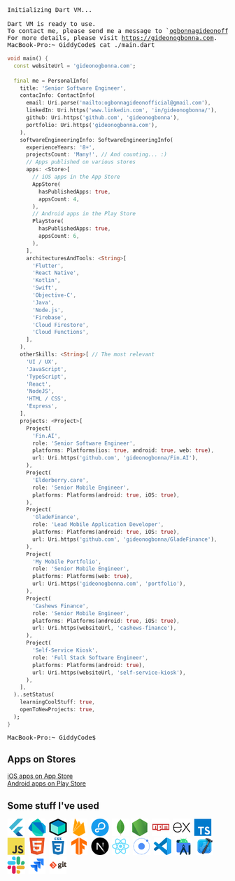 <pre>
Initializing Dart VM...

Dart VM is ready to use.
To contact me, please send me a message to `<a href="mailto:ogbonnagideonofficial@gmail.com">ogbonnagideonofficial@gmail.com</a>`.
For more details, please visit <a href="https://gideonogbonna.com">https://gideonogbonna.com</a>.
MacBook-Pro:~ GiddyCode$ cat ./main.dart
</pre>

```dart
void main() {
  const websiteUrl = 'gideonogbonna.com';
  
  final me = PersonalInfo(
    title: 'Senior Software Engineer',
    contacInfo: ContactInfo(
      email: Uri.parse('mailto:ogbonnagideonofficial@gmail.com'),
      linkedIn: Uri.https('www.linkedin.com', 'in/gideonogbonna/'),
      github: Uri.https('github.com', 'gideonogbonna'),
      portfolio: Uri.https('gideonogbonna.com'),
    ),
    softwareEngineeringInfo: SoftwareEngineeringInfo(
      experienceYears: '8+',
      projectsCount: 'Many!', // And counting... :)
      // Apps published on various stores
      apps: <Store>[
        // iOS apps in the App Store
        AppStore(
          hasPublishedApps: true,
          appsCount: 4,
        ),
        // Android apps in the Play Store
        PlayStore(
          hasPublishedApps: true,
          appsCount: 6,
        ),
      ],
      architecturesAndTools: <String>[
        'Flutter',
        'React Native',
        'Kotlin',
        'Swift',
        'Objective-C',
        'Java',
        'Node.js',
        'Firebase',
        'Cloud Firestore',
        'Cloud Functions',
      ],
    ),
    otherSkills: <String>[ // The most relevant
      'UI / UX',
      'JavaScript',
      'TypeScript',
      'React',
      'NodeJS',
      'HTML / CSS',
      'Express',
    ],
    projects: <Project>[
      Project(
        'Fin.AI',
        role: 'Senior Software Engineer',
        platforms: Platforms(ios: true, android: true, web: true),
        url: Uri.https('github.com', 'gideonogbonna/Fin.AI'),
      ),
      Project(
        'Elderberry.care',
        role: 'Senior Mobile Engineer',
        platforms: Platforms(android: true, iOS: true),
      ),
      Project(
        'GladeFinance',
        role: 'Lead Mobile Application Developer',
        platforms: Platforms(android: true, iOS: true),
        url: Uri.https('github.com', 'gideonogbonna/GladeFinance'),
      ),
      Project(
        'My Mobile Portfolio',
        role: 'Senior Mobile Engineer',
        platforms: Platforms(web: true),
        url: Uri.https('gideonogbonna.com', 'portfolio'),
      ),
      Project(
        'Cashews Finance',
        role: 'Senior Mobile Engineer',
        platforms: Platforms(android: true, iOS: true),
        url: Uri.https(websiteUrl, 'cashews-finance'),
      ),
      Project(
        'Self-Service Kiosk',
        role: 'Full Stack Software Engineer',
        platforms: Platforms(android: true),
        url: Uri.https(websiteUrl, 'self-service-kiosk'),
      ),
    ],
  )..setStatus(
    learningCoolStuff: true,
    openToNewProjects: true,
  );
}

```
<pre>
MacBook-Pro:~ GiddyCode$
</pre>
  
## Apps on Stores

<a href="https://apps.apple.com/us/developer" target="_blank">iOS apps on App Store</a><br>
<a href="https://play.google.com/store/apps" target="_blank">Android apps on Play Store</a>

## Some stuff I've used

<div>
  <img src="https://github.com/devicons/devicon/blob/master/icons/flutter/flutter-original.svg" title="Flutter" alt="Flutter" width="40" height="40"/>&nbsp;
  <img src="https://github.com/devicons/devicon/blob/master/icons/dart/dart-original.svg" title="Dart" alt="Dart" width="40" height="40"/>&nbsp;
  <img src="https://github.com/monster555/monster555/blob/main/bloc-logo.svg" title="BLoC" alt="BLoC" width="40" height="40"/>&nbsp;
  <img src="https://github.com/devicons/devicon/blob/master/icons/firebase/firebase-plain.svg" title="Firebase" alt="Firebase" width="40" height="40"/>&nbsp;
  <img src="https://github.com/monster555/monster555/blob/main/parse-server-logo.svg" title="Parse Server" alt="Parse Server" width="40" height="40"/>&nbsp;
  <img src="https://github.com/devicons/devicon/blob/master/icons/mongodb/mongodb-original.svg" title="MongoDB" **alt="MongoDB" width="40" height="40"/>
  <img src="https://github.com/devicons/devicon/blob/master/icons/nodejs/nodejs-original.svg" title="NodeJS" alt="NodeJS" width="40" height="40"/>&nbsp;
  <img src="https://github.com/devicons/devicon/blob/master/icons/npm/npm-original-wordmark.svg" title="NPM" alt="NPM" width="40" height="40"/>&nbsp;
  <img src="https://github.com/devicons/devicon/blob/master/icons/express/express-original.svg" title="Express" alt="Express" width="40" height="40"/>&nbsp;
  <img src="https://github.com/devicons/devicon/blob/master/icons/typescript/typescript-original.svg" title="TypeScript" alt="TypeScript" width="40" height="40"/>&nbsp;
  <img src="https://github.com/devicons/devicon/blob/master/icons/javascript/javascript-original.svg" title="JavaScript" alt="JavaScript" width="40" height="40"/>&nbsp;
  <img src="https://github.com/devicons/devicon/blob/master/icons/html5/html5-original.svg" title="HTML5" alt="HTML" width="40" height="40"/>&nbsp;
  <img src="https://github.com/devicons/devicon/blob/master/icons/css3/css3-plain-wordmark.svg"  title="CSS3" alt="CSS" width="40" height="40"/>&nbsp;
  <img src="https://github.com/devicons/devicon/blob/master/icons/tensorflow/tensorflow-original.svg" title="TensorFlow" alt="TensorFlow" width="40" height="40"/>&nbsp;
  <img src="https://github.com/devicons/devicon/blob/master/icons/nextjs/nextjs-original.svg" title="NextJS" alt="NextJS" width="40" height="40"/>&nbsp;
  <img src="https://github.com/devicons/devicon/blob/master/icons/react/react-original.svg" title="React" alt="React" width="40" height="40"/>&nbsp;
  <img src="https://github.com/devicons/devicon/blob/master/icons/ionic/ionic-original.svg" title="Ionic" alt="Ionic" width="40" height="40"/>&nbsp;
  <img src="https://github.com/devicons/devicon/blob/master/icons/vscode/vscode-original.svg" title="React" alt="React" width="40" height="40"/>&nbsp;
  <img src="https://github.com/devicons/devicon/blob/master/icons/androidstudio/androidstudio-original.svg" title="Android Studio" alt="Android Studio" width="40" height="40"/>&nbsp;
  <img src="https://github.com/devicons/devicon/blob/master/icons/xcode/xcode-original.svg" title="Xcode" alt="Xcode" width="40" height="40"/>&nbsp;
  <img src="https://github.com/devicons/devicon/blob/master/icons/slack/slack-original.svg" title="Slack" alt="Slack" width="40" height="40"/>&nbsp;
  <img src="https://github.com/devicons/devicon/blob/master/icons/jira/jira-original.svg" title="Jira" alt="Jira" width="40" height="40"/>&nbsp;
  <img src="https://github.com/devicons/devicon/blob/master/icons/git/git-original-wordmark.svg" title="Git" **alt="Git" width="40" height="40"/>
</div>
